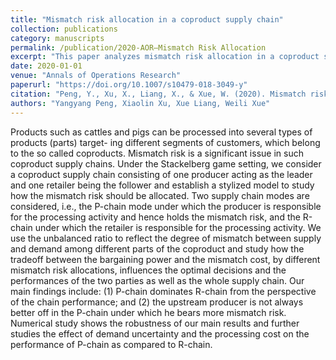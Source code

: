 ```yaml
---
title: "Mismatch risk allocation in a coproduct supply chain"
collection: publications
category: manuscripts
permalink: /publication/2020-AOR—Mismatch Risk Allocation
excerpt: "This paper analyzes mismatch risk allocation in a coproduct supply chain using a Stackelberg game model, comparing two supply chain modes (P-chain and R-chain)."
date: 2020-01-01
venue: "Annals of Operations Research"
paperurl: "https://doi.org/10.1007/s10479-018-3049-y"
citation: "Peng, Y., Xu, X., Liang, X., & Xue, W. (2020). Mismatch risk allocation in a coproduct supply chain. <i>Annals of Operations Research</i>, 291, 707–730. https://doi.org/10.1007/s10479-018-3049-y"
authors: "Yangyang Peng, Xiaolin Xu, Xue Liang, Weili Xue"
---
```


Products such as cattles and pigs can be processed into several types of products (parts) target- ing different segments of customers, which belong to the so called coproducts. Mismatch risk is a significant issue in such coproduct supply chains. Under the Stackelberg game setting, we consider a coproduct supply chain consisting of one producer acting as the leader and one retailer being the follower and establish a stylized model to study how the mismatch risk should be allocated. Two supply chain modes are considered, i.e., the P-chain mode under which the producer is responsible for the processing activity and hence holds the mismatch risk, and the R-chain under which the retailer is responsible for the processing activity. We use the unbalanced ratio to reflect the degree of mismatch between supply and demand among different parts of the coproduct and study how the tradeoff between the bargaining power and the mismatch cost, by different mismatch risk allocations, influences the optimal decisions and the performances of the two parties as well as the whole supply chain. Our main findings include: (1) P-chain dominates R-chain from the perspective of the chain performance; and (2) the upstream producer is not always better off in the P-chain under which he bears more mismatch risk. Numerical study shows the robustness of our main results and further studies the effect of demand uncertainty and the processing cost on the performance of P-chain as compared to R-chain.

